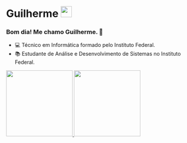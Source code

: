# Guilherme&nbsp;<img src="[https://github.com/TheDudeThatCode/TheDudeThatCode/blob/master/Assets/Mario_Hello_Big.gif](https://imgur.com/zzoUPoC)" width="30px">

### Bom dia! Me chamo Guilherme. 👋

- 💻 Técnico em Informática formado pelo Instituto Federal.
- 📚 Estudante de Análise e Desenvolvimento de Sistemas no Instituto Federal.

<div>
<a href="https://github.com/guinorbona">
<img loading="lazy" height="180em" src="https://github-readme-stats.vercel.app/api/top-langs/?username=guinorbona&layout=compact&langs_count=7&theme=dracula"/>
<img loading="lazy" height="180em" src="https://github-readme-stats.vercel.app/api?username=guinorbona&show_icons=true&theme=dracula&include_all_commits=true&count_private=true"/>
</div>

